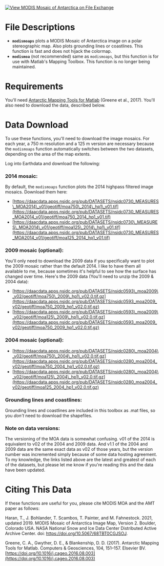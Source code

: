 [![View MODIS Mosaic of Antarctica on File Exchange](https://www.mathworks.com/matlabcentral/images/matlab-file-exchange.svg)](https://www.mathworks.com/matlabcentral/fileexchange/47282-modis-mosaic-of-antarctica)

# File Descriptions 
* **`modismoaps`** plots a MODIS Mosaic of Antarctica image on a polar stereographic map. Also plots grounding lines or coastlines. This function is fast and does not hijack the colormap. 
* **`modismoa`** (not recommended) same as `modismoaps`, but this function is for use with Matlab's Mapping Toolbox. This function is no longer being maintained. 

# Requirements 
You'll need [Antarctic Mapping Tools for Matlab](https://github.com/chadagreene/Antarctic-Mapping-Tools) (Greene et al., 2017). You'll also need to download the data, described below.

# Data Download 
To use these functions, you'll need to download the image mosaics. For each year, a 750 m resolution and a 125 m version are necessary because the `modismoaps` function automatically switches between the two datasets, depending on the area of the map extents. 

Log into Earthdata and download the following: 

### 2014 mosaic:
By default, the `modismoaps` function plots the 2014 highpass filtered image mosaics. Download them here:

* [https://daacdata.apps.nsidc.org/pub/DATASETS/nsidc0730_MEASURES\_MOA2014\_v01/geotiff/moa750\_2014\_hp1\_v01.tif](https://daacdata.apps.nsidc.org/pub/DATASETS/nsidc0730_MEASURES_MOA2014_v01/geotiff/moa750_2014_hp1_v01.tif)
* [https://daacdata.apps.nsidc.org/pub/DATASETS/nsidc0730\_MEASURES\_MOA2014\_v01/geotiff/moa125\_2014\_hp1\_v01.tif](https://daacdata.apps.nsidc.org/pub/DATASETS/nsidc0730_MEASURES_MOA2014_v01/geotiff/moa125_2014_hp1_v01.tif)

### 2009 mosaic (optional): 
You'll only need to download the 2009 data if you specifically want to plot the 2009 mosaic rather than the default 2014. I like to have them all available to me, because sometimes it's helpful to see how the surface has changed over time. Here's the 2009 data (You'll need to unzip the 2009 & 2004 data): 

* [https://daacdata.apps.nsidc.org/pub/DATASETS/nsidc0593\_moa2009\_v02/geotiff/moa750\_2009\_hp1\_v02.0.tif.gz](https://daacdata.apps.nsidc.org/pub/DATASETS/nsidc0593_moa2009_v02/geotiff/moa750_2009_hp1_v02.0.tif.gz)
* [https://daacdata.apps.nsidc.org/pub/DATASETS/nsidc0593\_moa2009\_v02/geotiff/moa125\_2009\_hp1\_v02.0.tif.gz](https://daacdata.apps.nsidc.org/pub/DATASETS/nsidc0593_moa2009_v02/geotiff/moa750_2009_hp1_v02.0.tif.gz)

### 2004 mosaic (optional): 
* [https://daacdata.apps.nsidc.org/pub/DATASETS/nsidc0280\_moa2004\_v02/geotiff/moa750\_2004\_hp1\_v02.0.tif.gz](https://daacdata.apps.nsidc.org/pub/DATASETS/nsidc0280_moa2004_v02/geotiff/moa750_2004_hp1_v02.0.tif.gz)
* [https://daacdata.apps.nsidc.org/pub/DATASETS/nsidc0280\_moa2004\_v02/geotiff/moa125\_2004\_hp1\_v02.0.tif.gz](https://daacdata.apps.nsidc.org/pub/DATASETS/nsidc0280_moa2004_v02/geotiff/moa125_2004_hp1_v02.0.tif.gz)

### Grounding lines and coastlines: 
Grounding lines and coastlines are included in this toolbox as .mat files, so you *don't* need to download the shapefiles. 

### Note on data versions:
The versioning of the MOA data is somewhat confusing. v01 of the 2014 is equivalent to v02 of the 2004 and 2009 data. And v1.1 of the 2004 and 2009 data are the same exact data as v02 of those years, but the version number was incremented simply because of some data hosting agreement. To my knowledge, the links listed above are the latest and greatest of each of the datasets, but please let me know if you're reading this and the data have been updated. 

# Citing This Data
If these functions are useful for you, please cite MODIS MOA and the AMT paper as follows: 

Haran, T., J. Bohlander, T. Scambos, T. Painter, and M. Fahnestock. 2021, updated 2019. MODIS Mosaic of Antarctica Image Map, Version 2. Boulder, Colorado USA. NASA National Snow and Ice Data Center Distributed Active Archive Center. doi: https://doi.org/10.5067/68TBT0CGJSOJ.

Greene, C. A., Gwyther, D. E., & Blankenship, D. D. (2017). Antarctic Mapping Tools for Matlab. Computers & Geosciences, 104, 151–157. Elsevier BV. [https://doi.org/10.1016/j.cageo.2016.08.003](https://doi.org/10.1016/j.cageo.2016.08.003)
